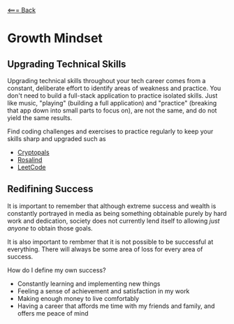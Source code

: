 [<=== Back](/README.md)

# Growth Mindset

## Upgrading Technical Skills

Upgrading technical skills throughout your tech career comes from a constant, deliberate effort to identify areas of weakness and practice. You don't need to build a full-stack application to practice isolated skills. Just like music, "playing" (building a full application) and "practice" (breaking that app down into small parts to focus on), are not the same, and do not yield the same results. 

Find coding challenges and exercises to practice regularly to keep your skills sharp and upgraded such as 
- [Cryptopals](https://web.archive.org/web/20160620111206/http://cryptopals.com/)
- [Rosalind](https://web.archive.org/web/20160620111206/http://cryptopals.com/)
- [LeetCode](https://leetcode.com/)

## Redifining Success

It is important to remember that although extreme success and wealth is constantly portrayed in media as being something obtainable purely by hard work and dedication, society does not currently lend itself to allowing *just anyone* to obtain those goals.

It is also important to rembmer that it is not possible to be successful at everything. There will always be some area of loss for every area of success. 

How do I define my own success?
- Constantly learning and implementing new things
- Feeling a sense of achievement and satisfaction in my work
- Making enough money to live comfortably
- Having a career that affords me time with my friends and family, and offers me peace of mind